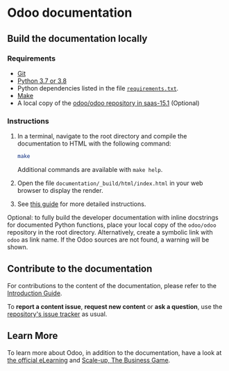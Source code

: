 # Odoo documentation

## Build the documentation locally

### Requirements

- [Git](https://www.odoo.com/documentation/saas-15.1/contributing/documentation.html#install-git)
- [Python 3.7 or 3.8](https://www.odoo.com/documentation/saas-15.1/contributing/documentation.html#python)
- Python dependencies listed in the file [`requirements.txt`](https://github.com/odoo/documentation/tree/saas-15.1/requirements.txt).
- [Make](https://www.odoo.com/documentation/saas-15.1/contributing/documentation.html#make)
- A local copy of the [odoo/odoo repository in saas-15.1](https://github.com/odoo/odoo/tree/saas-15.1) (Optional)

### Instructions

1. In a terminal, navigate to the root directory and compile the documentation to HTML with the
   following command:

   ```sh
   make
   ```

   Additional commands are available with `make help`.

2. Open the file `documentation/_build/html/index.html` in your web browser to display the render.

3. See [this guide](https://www.odoo.com/documentation/saas-15.1/contributing/documentation.html#preview-your-changes)
   for more detailed instructions.

Optional: to fully build the developer documentation with inline docstrings for documented Python
functions, place your local copy of the `odoo/odoo` repository in the root directory. Alternatively,
create a symbolic link with `odoo` as link name. If the Odoo sources are not found, a warning will
be shown.

## Contribute to the documentation

For contributions to the content of the documentation, please refer to the
[Introduction Guide](https://www.odoo.com/documentation/saas-15.1/contributing/documentation.html).

To **report a content issue**, **request new content** or **ask a question**, use the
[repository's issue tracker](https://github.com/odoo/documentation-user/issues) as usual.

## Learn More

To learn more about Odoo, in addition to the documentation, have a look at
[the official eLearning](https://odoo.com/slides) and
[Scale-up, The Business Game](https://www.odoo.com/page/scale-up-business-game).